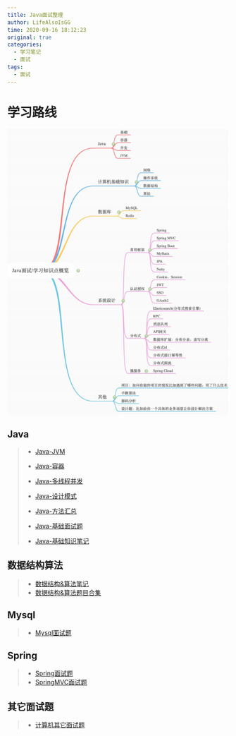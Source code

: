 ```yaml
---
title: Java面试整理
author: LifeAlsoIsGG
time: 2020-09-16 18:12:23
original: true
categories: 
  - 学习笔记
  - 面试
tags: 
  - 面试
---
```





# 学习路线

![](./images/Java学习路线图.png)





## Java



> - [Java-JVM](https://wiki.lifeisgg.online/archives/Java-JVM/)
>
> - [Java-容器](https://wiki.lifeisgg.online/archives/Java-容器)
> - [Java-多线程并发](https://wiki.lifeisgg.online/archives/Java-多线程并发/)
> - [Java-设计模式](https://wiki.lifeisgg.online/archives/Java-设计模式/)
> - [Java-方法汇总](https://wiki.lifeisgg.online/archives/Java-方法汇总/)
> - [Java-基础面试题](https://wiki.lifeisgg.online/archives/Java-基础面试题/)
> - [Java-基础知识笔记](https://wiki.lifeisgg.online/archives/Java-基础知识笔记/)







## 数据结构算法



> - [数据结构&算法笔记](https://wiki.lifeisgg.online/archives/数据结构&算法笔记/)
> - [数据结构&算法题目合集](https://wiki.lifeisgg.online/archives/数据结构&算法题目合集/)







## Mysql



> - [Mysql面试题](https://wiki.lifeisgg.online/archives/Mysql面试题/)







## Spring



> - [Spring面试题](https://wiki.lifeisgg.online/archives/Spring面试题/)
> - [SpringMVC面试题](https://wiki.lifeisgg.online/archives/SpringMVC面试题/)







## 其它面试题



> - [计算机其它面试题](https://wiki.lifeisgg.online/archives/计算机其它面试题/)